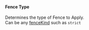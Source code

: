 #### Fence Type

Determines the type of Fence to Apply.  
Can be any [fenceKind](/build-include/enums/enums.fencekind.html) such as `strict`  